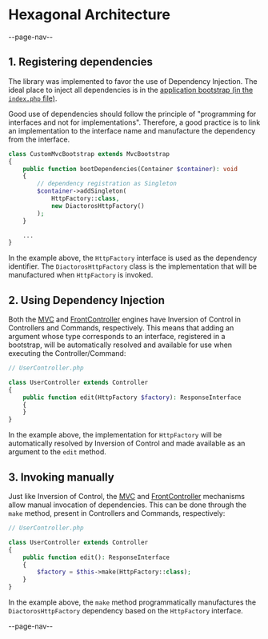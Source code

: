 # Hexagonal Architecture

--page-nav--

## 1. Registering dependencies

The library was implemented to favor the use of Dependency Injection.
The ideal place to inject all dependencies is in the [application bootstrap (in the `index.php` file)](01-instanciando.md).

Good use of dependencies should follow the principle of "programming for interfaces 
and not for implementations". Therefore, a good practice is to link an implementation 
to the interface name and manufacture the dependency from the interface.

```php
class CustomMvcBootstrap extends MvcBootstrap
{
    public function bootDependencies(Container $container): void
    {
        // dependency registration as Singleton
        $container->addSingleton(
            HttpFactory::class,
            new DiactorosHttpFactory()
        );
    }

    ...
}
```

In the example above, the `HttpFactory` interface is used as the dependency 
identifier. The `DiactorosHttpFactory` class is the implementation that will be 
manufactured when `HttpFactory` is invoked.

## 2. Using Dependency Injection

Both the [MVC](05-mecanismo-mvc.md) and [FrontController](06-mecanismo-fc.md) engines
have Inversion of Control in Controllers and Commands, respectively. This means 
that adding an argument whose type corresponds to an interface, registered in a 
bootstrap, will be automatically resolved and available for use when executing 
the Controller/Command:

```php
// UserController.php

class UserController extends Controller
{
    public function edit(HttpFactory $factory): ResponseInterface
    {
    }
}
```

In the example above, the implementation for `HttpFactory` will be automatically 
resolved by Inversion of Control and made available as an argument to the `edit` 
method.

## 3. Invoking manually

Just like Inversion of Control, the [MVC](05-mecanismo-mvc.md) and 
[FrontController](06-mecanismo-fc.md) mechanisms allow manual invocation of 
dependencies. This can be done through the `make` method, present in Controllers 
and Commands, respectively:

```php
// UserController.php

class UserController extends Controller
{
    public function edit(): ResponseInterface
    {
        $factory = $this->make(HttpFactory::class);
    }
}
```

In the example above, the `make` method programmatically manufactures the 
`DiactorosHttpFactory` dependency based on the `HttpFactory` interface.

--page-nav--
